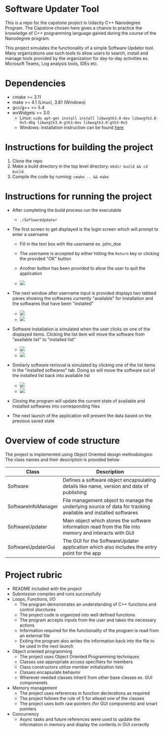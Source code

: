 # Software Updater Tool

This is a repo for the capstone project in Udacity C++ Nanodegree Program.  The Capstone chosen here gives a chance to practice the knowledge of
C++ programming language gained during the course of the Nanodegree program.

This project simulates the functionality of a simple Software Updator tool. Many organizations use such tools to allow users to search, install
and manage tools provided by the organization for day-to-day activities ex. Microsoft Teams, Log analysis tools, IDEs etc.

# Dependencies

* cmake >= 3.11
* make >= 4.1 (Linux), 3.81 (Windows)
* gcc/g++ >= 5.4
* wxWidgets >= 3.0
	* Linux: `sudo apt-get install install libwxgtk3.0-dev libwxgtk3.0-0v5-dbg libwxgtk3.0-gtk3-dev libwxgtk3.0-gtk3-0v5`
	* Windows: Installation instruction can be found [here](https://wiki.wxwidgets.org/Install)

# Instructions for building the project

1. Clone the repo
2. Make a build directory in the top level directory: `mkdir build && cd build`.
3. Compile the code by running: `cmake .. && make`

# Instructions for running the project

* After completing the build process run the executable
	* `./SoftwareUpdater`

* The first screen to get displayed is the login screen which will prompt to enter a username
	* Fill in the text box with the username ex. john_doe
	* The username is accepted by either hitting the `Return` key or clicking the provided "OK" button
	* Another button has been provided to allow the user to quit the application
	
	* <img src="images/username_panel.png"/>
	
* The next window after username input is provided displays two tabbed panes showing the softwares currently "available" for installation and the softwares that have been "installed"
	
	* <img src="images/main_software_view_panel_available_sw.png"/>
	
	* <img src="images/main_software_view_panel_installed_sw.png"/>
	
* Software installation is simulated when the user clicks on one of the displayed items. Clicking the list item will move the software from "available list" to "installed list"

	* <img src="images/sw_install_initiation.png"/>
	
	* <img src="images/sw_install_completion.png"/>
	
* Similarly software removal is simulated by clicking one of the list items in the "installed softwares" tab. Doing so will move the software out of the installed list back into available list

	* <img src="images/sw_removal_initiation.png"/>
	
	* <img src="images/sw_removal_completion.png"/>
	
* Closing the program will update the current state of available and installed softwares into corresponding files

* The next launch of the application will present the data based on the previous saved state

# Overview of code structure

The project is implemented using Object Oriented design methodologies. The class names and their description is provided below

Class                | Description
-------------------- | -----------------------------------------------------------------------------------------------------------------
Software             | Defines a software object encapsulating details like name, version and data of publishing 
SoftwareInfoManager  | File management object to manage the underlying source of data for tracking available and installed softwares
SoftwareUpdater      | Main object which stores the software information read from the file into memory and interacts with GUI
SoftwareUpdaterGui   | The GUI for the SoftwareUpdater application which also includes the entry point for the app

# Project rubric

* README included with the project
* Submission compiles and runs successfully
* Loops, Functions, I/O
	* The program demonstrates an understanding of C++ functions and control sturctures
	* The project code is organized into well defined functions
	* The program accepts inputs from the user and takes the necessary actions
	* Information required for the functionality of the program is read from an external file
	* Exiting the program also writes the information back into the file to be used in the next launch
* Object oriented programming
	* The project uses Object Oriented Programming techniques
	* Classes use appropriate access specifiers for members
	* Class constructors utilize member initialization lists
	* Classes encapsulate behavior
	* Wherever needed classes inherit from other base classes ex. GUI componenets
* Memory management
	* The project uses references in function declerations as required
	* The project follows the rule of 5 for atleast one of the classes
	* The project uses both raw pointers (for GUI components) and smart pointers
* Concurrency
	* Async tasks and future references were used to update the information in memory and display the contents in GUI correctly
